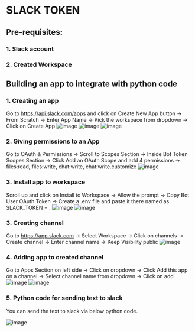 # SLACK TOKEN

## Pre-requisites:

### 1. Slack account
### 2. Created Workspace

## Building an app to integrate with python code

### 1. Creating an app
Go to https://api.slack.com/apps and click on Create New App button -> From Scratch -> Enter App Name -> Pick the workspace from dropdown -> Click on Create App
![image](https://github.com/grabbysingh/assignment/assets/32235433/6bac9478-432c-45fa-848f-48a00d173936)
![image](https://github.com/grabbysingh/assignment/assets/32235433/1a5dac07-1479-4ba1-ba6d-ae6be4d70126)
![image](https://github.com/grabbysingh/assignment/assets/32235433/1f2a2bb8-4309-4178-89db-def99e8964fd)

### 2. Giving permissions to an App
Go to OAuth & Permissions -> Scroll to Scopes Section -> Inside Bot Token Scopes Section -> Click Add an OAuth Scope and add 4 permissions -> files:read, files:write, chat:write, chat:write.customize
![image](https://github.com/grabbysingh/assignment/assets/32235433/7249e424-f77f-4431-a1b7-215351ee6449)

### 3. Install app to workspace
Scroll up and click on Install to Workspace -> Allow the prompt -> Copy Bot User OAuth Token -> Create a .env file and paste it there named as SLACK_TOKEN = <token>.
![image](https://github.com/grabbysingh/assignment/assets/32235433/c014f942-02e4-4627-8b96-d32ffa127ddb)
![image](https://github.com/grabbysingh/assignment/assets/32235433/28489b72-80eb-43c2-8702-78dd7955b35d)

### 3. Creating channel
Go to https://app.slack.com -> Select Workspace -> Click on channels -> Create channel -> Enter channel name -> Keep Visibility public
![image](https://github.com/grabbysingh/assignment/assets/32235433/4fd5f55d-4f5b-4d5b-bec1-9cf0c00063e8)

### 4. Adding app to created channel
Go to Apps Section on left side -> Click on dropdown -> Click Add this app on a channel -> Select channel name from dropdown -> Click on add
![image](https://github.com/grabbysingh/assignment/assets/32235433/8ba903b2-4d00-49fe-bed9-a83c0d795975)
![image](https://github.com/grabbysingh/assignment/assets/32235433/7eadec3c-4a9c-4537-b855-83661caff9c9)

### 5. Python code for sending text to slack
You can send the text to slack via below python code.

![image](https://github.com/grabbysingh/assignment/assets/32235433/e31edda4-a7b9-4825-9916-32e6525eb33c)
